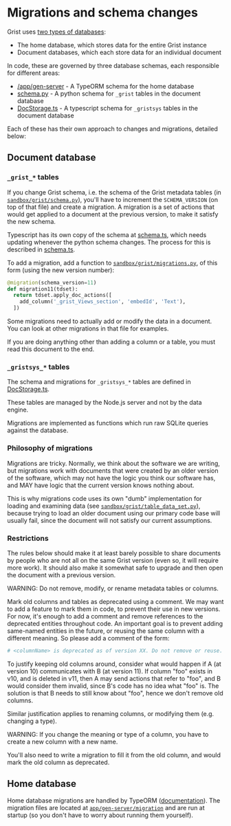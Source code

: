 # Migrations and schema changes

Grist uses [two types of databases](database.md):
* The home database, which stores data for the entire Grist instance
* Document databases, which each store data for an individual document

In code, these are governed by three database schemas, each responsible for different areas:
* [/app/gen-server](/app/gen-server) - A TypeORM schema for the home database
* [schema.py](/sandbox/grist/schema.py) - A python schema for `_grist` tables in the document database
* [DocStorage.ts](/app/server/lib/DocStorage.ts) - A typescript schema for `_gristsys` tables in the document database

Each of these has their own approach to changes and migrations, detailed below:

## Document database
### `_grist_*` tables

If you change Grist schema, i.e. the schema of the Grist metadata tables (in [`sandbox/grist/schema.py`](../sandbox/grist/schema.py)), you'll have to increment the `SCHEMA_VERSION` (on top of that file) and create a migration. A migration is a set of actions that would get applied to a document at the previous version, to make it satisfy the new schema.

Typescript has its own copy of the schema at [schema.ts](/app/common/schema.ts), which needs updating whenever the python schema changes.
The process for this is described in [schema.ts](/app/common/schema.ts).

To add a migration, add a function to [`sandbox/grist/migrations.py`](/sandbox/grist/migrations.py), of this form (using the new version number):

```python
@migration(schema_version=11)
def migration11(tdset):
  return tdset.apply_doc_actions([
    add_column('_grist_Views_section', 'embedId', 'Text'),
  ])
```

Some migrations need to actually add or modify the data in a document. You can look at other migrations in that file for examples.

If you are doing anything other than adding a column or a table, you must read this document to the end.

### `_gristsys_*` tables

The schema and migrations for `_gristsys_*` tables are defined in [DocStorage.ts](/app/server/lib/DocStorage.ts).

These tables are managed by the Node.js server and not by the data engine.

Migrations are implemented as functions which run raw SQLite queries against the database.

### Philosophy of migrations

Migrations are tricky. Normally, we think about the software we are writing, but migrations work with documents that were created by an older version of the software, which may not have the logic you think our software has, and MAY have logic that the current version knows nothing about.

This is why migrations code uses its own "dumb" implementation for loading and examining data (see [`sandbox/grist/table_data_set.py`](../sandbox/grist/table_data_set.py)), because trying to load an older document using our primary code base will usually fail, since the document will not satisfy our current assumptions.

### Restrictions

The rules below should make it at least barely possible to share documents by people who are not all on the same Grist version (even so, it will require more work). It should also make it somewhat safe to upgrade and then open the document with a previous version.

WARNING: Do not remove, modify, or rename metadata tables or columns.

Mark old columns and tables as deprecated using a comment. We may want to add a feature to mark them in code, to prevent their use in new versions. For now, it's enough to add a comment and remove references to the deprecated entities throughout code. An important goal is to prevent adding same-named entities in the future, or reusing the same column with a different meaning. So please add a comment of the form:

```python
# <columnName> is deprecated as of version XX. Do not remove or reuse.
```

To justify keeping old columns around, consider what would happen if A (at version 10) communicates with B (at version 11). If column "foo" exists in v10, and is deleted in v11, then A may send actions that refer to "foo", and B would consider them invalid, since B's code has no idea what "foo" is. The solution is that B needs to still know about "foo", hence we don't remove old columns.

Similar justification applies to renaming columns, or modifying them (e.g. changing a type).

WARNING: If you change the meaning or type of a column, you have to create a new column with a new name.

You'll also need to write a migration to fill it from the old column, and would mark the old column as deprecated.

## Home database

Home database migrations are handled by TypeORM ([documentation](https://typeorm.io/migrations)). 
The migration files are located at [`app/gen-server/migration`](/app/gen-server/migration) and are run at startup (so you don't have to worry about running them yourself).
